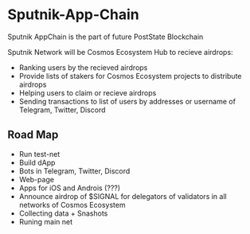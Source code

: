 # Sputnik-App-Chain

Sputnik AppChain is the part of future PostState Blockchain

Sputnik Network will be Cosmos Ecosystem Hub to recieve airdrops:
- Ranking users by the recieved airdrops
- Provide lists of stakers for Cosmos Ecosystem projects to distribute airdrops
- Helping users to claim or recieve airdrops
- Sending transactions to list of users by addresses or username of Telegram, Twitter, Discord

## Road Map

- Run test-net
- Build dApp
- Bots in Telegram, Twitter, Discord
- Web-page
- Apps for iOS and Androis (???)
- Announce airdrop of $SIGNAL for delegators of validators in all networks of Cosmos Ecosystem
- Collecting data + Snashots
- Runing main net
